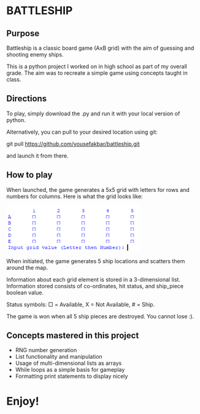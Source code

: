 # BATTLESHIP

## Purpose

Battleship is a classic board game (AxB grid) with the aim of guessing and shooting enemy ships.

This is a python project I worked on in high school as part of my overall grade. The aim was to recreate a simple game using concepts taught in class.

## Directions

To play, simply download the .py and run it with your local version of python.

Alternatively, you can pull to your desired location using git:


  git pull https://github.com/yousefakbar/battleship.git

and launch it from there.

## How to play

When launched, the game generates a 5x5 grid with letters for rows and numbers for columns. Here is what the grid looks like:

![Image of example grid](/grid.png)

When initiated, the game generates 5 ship locations and scatters them around the map.

Information about each grid element is stored in a 3-dimensional list. Information stored consists of co-ordinates, hit status, and ship_piece boolean value.

Status symbols: □ = Available, X = Not Available, # = Ship.

The game is won when all 5 ship pieces are destroyed. You cannot lose :).

## Concepts mastered in this project

* RNG number generation
* List functionality and manipulation
* Usage of multi-dimensional lists as arrays
* While loops as a simple basis for gameplay
* Formatting print statements to display nicely

# Enjoy!
